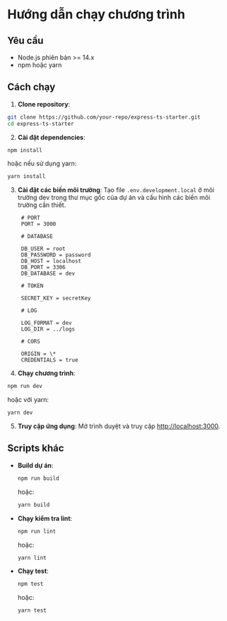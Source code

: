 # Hướng dẫn chạy chương trình

## Yêu cầu

- Node.js phiên bản >= 14.x
- npm hoặc yarn

## Cách chạy

1. **Clone repository**:

```bash
git clone https://github.com/your-repo/express-ts-starter.git
cd express-ts-starter
```

2. **Cài đặt dependencies**:

```bash
npm install
```

hoặc nếu sử dụng yarn:

```bash
yarn install
```

3. **Cài đặt các biến môi trường**:
   Tạo file `.env.development.local` ở môi trường dev trong thư mục gốc của dự án và cấu hình các biến môi trường cần thiết.

   ```
    # PORT
    PORT = 3000

    # DATABASE

    DB_USER = root
    DB_PASSWORD = password
    DB_HOST = localhost
    DB_PORT = 3306
    DB_DATABASE = dev

    # TOKEN

    SECRET_KEY = secretKey

    # LOG

    LOG_FORMAT = dev
    LOG_DIR = ../logs

    # CORS

    ORIGIN = \*
    CREDENTIALS = true
   ```

4. **Chạy chương trình**:

```bash
npm run dev
```

hoặc với yarn:

```bash
yarn dev
```

5. **Truy cập ứng dụng**:
   Mở trình duyệt và truy cập [http://localhost:3000](http://localhost:3000).

## Scripts khác

- **Build dự án**:

  ```bash
  npm run build
  ```

  hoặc:

  ```bash
  yarn build
  ```

- **Chạy kiểm tra lint**:

  ```bash
  npm run lint
  ```

  hoặc:

  ```bash
  yarn lint
  ```

- **Chạy test**:
  ```bash
  npm test
  ```
  hoặc:
  ```bash
  yarn test
  ```
